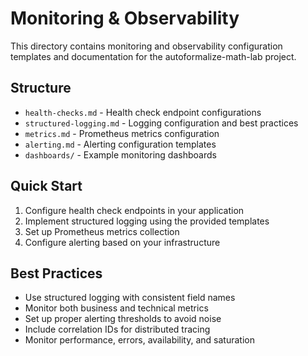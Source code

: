 # Monitoring & Observability

This directory contains monitoring and observability configuration templates and documentation for the autoformalize-math-lab project.

## Structure

- `health-checks.md` - Health check endpoint configurations
- `structured-logging.md` - Logging configuration and best practices
- `metrics.md` - Prometheus metrics configuration
- `alerting.md` - Alerting configuration templates
- `dashboards/` - Example monitoring dashboards

## Quick Start

1. Configure health check endpoints in your application
2. Implement structured logging using the provided templates
3. Set up Prometheus metrics collection
4. Configure alerting based on your infrastructure

## Best Practices

- Use structured logging with consistent field names
- Monitor both business and technical metrics
- Set up proper alerting thresholds to avoid noise
- Include correlation IDs for distributed tracing
- Monitor performance, errors, availability, and saturation